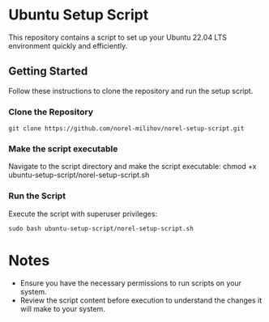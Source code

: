 # Ubuntu Setup Script

This repository contains a script to set up your Ubuntu 22.04 LTS environment  quickly and efficiently.

## Getting Started

Follow these instructions to clone the repository and run the setup script.

### Clone the Repository

    git clone https://github.com/norel-milihov/norel-setup-script.git

### Make the script executable
Navigate to the script directory and make the script executable:
    chmod +x ubuntu-setup-script/norel-setup-script.sh

### Run the Script
Execute the script with superuser privileges:

    sudo bash ubuntu-setup-script/norel-setup-script.sh


# Notes

- Ensure you have the necessary permissions to run scripts on your system.
- Review the script content before execution to understand the changes it will make to your system.

